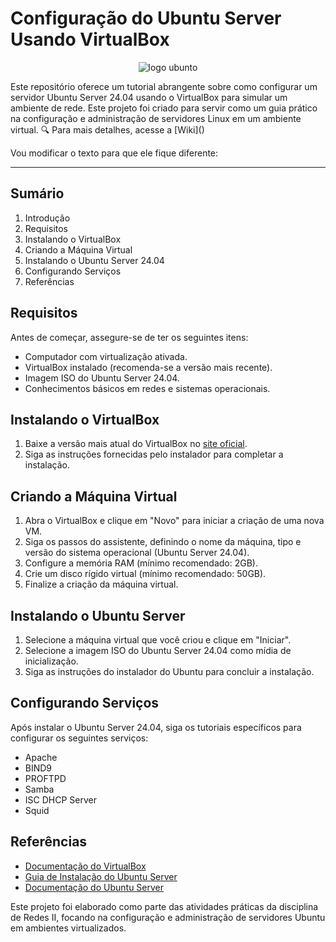 # Configuração do Ubuntu Server Usando VirtualBox
<p align="center">
  <img src="https://github.com/joanacristinacs/Ubuntu-Server/assets/114433945/8d0b1b09-26b2-42d1-8869-4c7ac62252ac" alt="logo ubunto" />
</p>
Este repositório oferece um tutorial abrangente sobre como configurar um servidor Ubuntu Server 24.04 usando o VirtualBox para simular um ambiente de rede. Este projeto foi criado para servir como um guia prático na configuração e administração de servidores Linux em um ambiente virtual.
🔍 Para mais detalhes, acesse a [Wiki]()

Vou modificar o texto para que ele fique diferente:

---

## Sumário

1. Introdução
2. Requisitos
3. Instalando o VirtualBox
4. Criando a Máquina Virtual
5. Instalando o Ubuntu Server 24.04
6. Configurando Serviços
7. Referências

## Requisitos

Antes de começar, assegure-se de ter os seguintes itens:

- Computador com virtualização ativada.
- VirtualBox instalado (recomenda-se a versão mais recente).
- Imagem ISO do Ubuntu Server 24.04.
- Conhecimentos básicos em redes e sistemas operacionais.

## Instalando o VirtualBox

1. Baixe a versão mais atual do VirtualBox no [site oficial](https://www.virtualbox.org/).
2. Siga as instruções fornecidas pelo instalador para completar a instalação.

## Criando a Máquina Virtual

1. Abra o VirtualBox e clique em "Novo" para iniciar a criação de uma nova VM.
2. Siga os passos do assistente, definindo o nome da máquina, tipo e versão do sistema operacional (Ubuntu Server 24.04).
3. Configure a memória RAM (mínimo recomendado: 2GB).
4. Crie um disco rígido virtual (mínimo recomendado: 50GB).
5. Finalize a criação da máquina virtual.

## Instalando o Ubuntu Server

1. Selecione a máquina virtual que você criou e clique em "Iniciar".
2. Selecione a imagem ISO do Ubuntu Server 24.04 como mídia de inicialização.
3. Siga as instruções do instalador do Ubuntu para concluir a instalação.

## Configurando Serviços

Após instalar o Ubuntu Server 24.04, siga os tutoriais específicos para configurar os seguintes serviços:

- Apache
- BIND9
- PROFTPD
- Samba
- ISC DHCP Server
- Squid

## Referências

- [Documentação do VirtualBox](https://www.virtualbox.org/wiki/Documentation)
- [Guia de Instalação do Ubuntu Server](https://ubuntu.com/server/docs/installation)
- [Documentação do Ubuntu Server](https://ubuntu.com/server/docs)

Este projeto foi elaborado como parte das atividades práticas da disciplina de Redes II, focando na configuração e administração de servidores Ubuntu em ambientes virtualizados.
